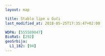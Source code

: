 ```yaml
---
layout: map

title: Stablo lipe u Guči
last_modified_at: 2018-05-25T17:35:47+02:00

WDPA: [555589047]
BioRaS: [292]
geoSrbija:
  L1_182: [94]
---
```

